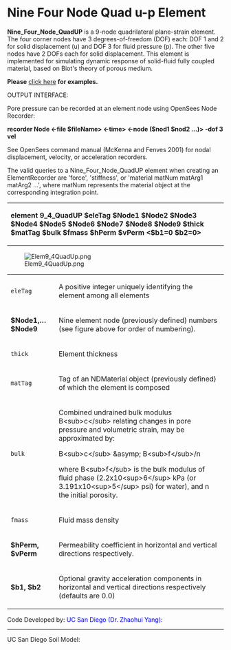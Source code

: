 # Nine Four Node Quad u-p Element

<p><strong>Nine_Four_Node_QuadUP</strong> is a 9-node quadrilateral
plane-strain element. The four corner nodes have 3 degrees-of-freedom
(DOF) each: DOF 1 and 2 for solid displacement (u) and DOF 3 for fluid
pressure (p). The other five nodes have 2 DOFs each for solid
displacement. This element is implemented for simulating dynamic
response of solid-fluid fully coupled material, based on Biot's theory
of porous medium.</p>
<p><strong>Please</strong> <a
href="PressureDependMultiYield02-Example_1" title="wikilink"> click
here</a> <strong>for examples.</strong></p>
<p>OUTPUT INTERFACE:</p>
<p>Pore pressure can be recorded at an element node using OpenSees Node
Recorder:</p>
<p><strong>recorder Node &lt;-file $fileName&gt; &lt;-time&gt; &lt;-node
($nod1 $nod2 …)&gt; -dof 3 vel</strong></p>
<p>See OpenSees command manual (McKenna and Fenves 2001) for nodal
displacement, velocity, or acceleration recorders.</p>
<p>The valid queries to a Nine_Four_Node_QuadUP element when creating an
ElementRecorder are 'force', 'stiffness', or 'material matNum matArg1
matArg2 ...', where matNum represents the material object at the
corresponding integration point.</p>
<table>
<tbody>
<tr class="odd">
<td><p><strong>element 9_4_QuadUP $eleTag $Node1 $Node2 $Node3 $Node4
$Node5 $Node6 $Node7 $Node8 $Node9 $thick $matTag $bulk $fmass $hPerm
$vPerm &lt;$b1=0 $b2=0&gt;</strong></p></td>
</tr>
</tbody>
</table>
<figure>
<img src="/OpenSeesRT/contrib/static/Elem9_4QuadUp.png" title="Elem9_4QuadUp.png"
alt="Elem9_4QuadUp.png" />
<figcaption aria-hidden="true">Elem9_4QuadUp.png</figcaption>
</figure>
<table>
<tbody>
<tr class="odd">
<td><code class="parameter-table-variable">eleTag</code></td>
<td><p>A positive integer uniquely identifying the element among all
elements</p></td>
</tr>
<tr class="even">
<td><p><strong>$Node1,… $Node9</strong></p></td>
<td><p>Nine element node (previously defined) numbers (see figure above
for order of numbering).</p></td>
</tr>
<tr class="odd">
<td><code class="parameter-table-variable">thick</code></td>
<td><p>Element thickness</p></td>
</tr>
<tr class="even">
<td><code class="parameter-table-variable">matTag</code></td>
<td><p>Tag of an NDMaterial object (previously defined) of which the
element is composed</p></td>
</tr>
<tr class="odd">
<td><code class="parameter-table-variable">bulk</code></td>
<td><p>Combined undrained bulk modulus B&lt;sub&gt;c&lt;/sub&gt;
relating changes in pore pressure and volumetric strain, may be
approximated by:</p>
<p>B&lt;sub&gt;c&lt;/sub&gt; &amp;asymp; B&lt;sub&gt;f&lt;/sub&gt;/n</p>
<p>where B&lt;sub&gt;f&lt;/sub&gt; is the bulk modulus of fluid phase
(2.2x10&lt;sup&gt;6&lt;/sup&gt; kPa (or 3.191x10&lt;sup&gt;5&lt;/sup&gt;
psi) for water), and n the initial porosity.</p></td>
</tr>
<tr class="even">
<td><code class="parameter-table-variable">fmass</code></td>
<td><p>Fluid mass density</p></td>
</tr>
<tr class="odd">
<td><p><strong>$hPerm, $vPerm</strong></p></td>
<td><p>Permeability coefficient in horizontal and vertical directions
respectively.</p></td>
</tr>
<tr class="even">
<td><p><strong>$b1, $b2</strong></p></td>
<td><p>Optional gravity acceleration components in horizontal and
vertical directions respectively (defaults are 0.0)</p></td>
</tr>
</tbody>
</table>
<p>Code Developed by: <span style="color:blue"> UC San Diego (Dr.
Zhaohui Yang)</span>:</p>
<hr />
<p>UC San Diego Soil Model: </p>
